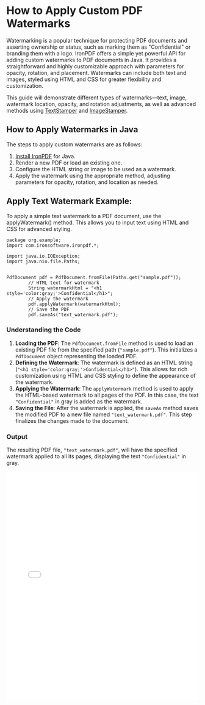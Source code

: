 # How to Apply Custom PDF Watermarks
Watermarking is a popular technique for protecting PDF documents and asserting ownership or status, such as marking them as "Confidential" or branding them with a logo. 
IronPDF offers a simple yet powerful API for adding custom watermarks to PDF documents in Java. It provides a straightforward and highly customizable approach with parameters for opacity, rotation, and placement. Watermarks can include both text and images, styled using HTML and CSS for greater flexibility and customization.

This guide will demonstrate different types of watermarks—text, image, watermark location, opacity, and rotation adjustments, as well as advanced methods using [TextStamper](https://ironpdf.com/java/object-reference/api/com/ironsoftware/ironpdf/stamp/TextStamper.html) and [ImageStamper](https://ironpdf.com/java/object-reference/api/com/ironsoftware/ironpdf/stamp/ImageStamper.html).
## How to Apply Watermarks in Java
The steps to apply custom watermarks are as follows:
1. [Install IronPDF](https://central.sonatype.com/artifact/com.ironsoftware/ironpdf/2024.8.1) for Java.
2. Render a new PDF or load an existing one.
3. Configure the HTML string or image to be used as a watermark.
4. Apply the watermark using the appropriate method, adjusting parameters for opacity, rotation, and location as needed.

## Apply Text Watermark Example:
To apply a simple text watermark to a PDF document, use the applyWatermark() method. This allows you to input text using HTML and CSS for advanced styling.
```
package org.example;
import com.ironsoftware.ironpdf.*;

import java.io.IOException;
import java.nio.file.Paths;


PdfDocument pdf = PdfDocument.fromFile(Paths.get("sample.pdf"));
        // HTML text for watermark
        String watermarkHtml = "<h1 style='color:gray;'>Confidential</h1>";
        // Apply the watermark
        pdf.applyWatermark(watermarkHtml);
        // Save the PDF
        pdf.saveAs("text_watermark.pdf");
```

### Understanding the Code

1. **Loading the PDF**: The `PdfDocument.fromFile` method is used to load an existing PDF file from the specified path (`"sample.pdf"`). This initializes a `PdfDocument` object representing the loaded PDF.
2. **Defining the Watermark**: The watermark is defined as an HTML string (`"<h1 style='color:gray;'>Confidential</h1>"`). This allows for rich customization using HTML and CSS styling to define the appearance of the watermark.
3. **Applying the Watermark**: The `applyWatermark` method is used to apply the HTML-based watermark to all pages of the PDF. In this case, the text `"Confidential"` in gray is added as the watermark.
4. **Saving the File**: After the watermark is applied, the `saveAs` method saves the modified PDF to a new file named `"text_watermark.pdf"`. This step finalizes the changes made to the document.

### Output

The resulting PDF file, `"text_watermark.pdf"`, will have the specified watermark applied to all its pages, displaying the text `"Confidential"` in gray.
<iframe src="text_watermark.pdf" width="100%" height="600px" style="border: none;"></iframe>
